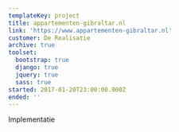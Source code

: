 ```yaml
---
templateKey: project
title: appartementen-gibraltar.nl
link: 'https://www.appartementen-gibraltar.nl'
customer: De Realisatie
archive: true
toolset:
  bootstrap: true
  django: true
  jquery: true
  sass: true
started: 2017-01-20T23:00:00.000Z
ended: ''
---
```

Implementatie
